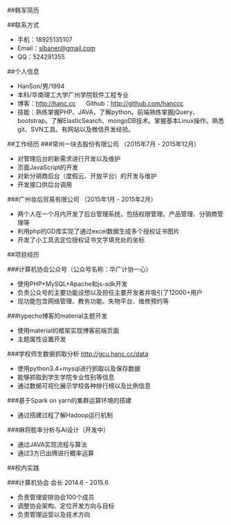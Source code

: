 ##韩军简历

##联系方式
* 手机：18925135107
* Email：sibaner@gmail.com
* QQ：524291355

##个人信息
* HanSon/男/1994
* 本科/华南理工大学广州学院软件工程专业
* 博客：http://hanc.cc &nbsp;&nbsp;&nbsp;&nbsp; Github：http://github.com/hanccc
* 技能：熟练掌握PHP、JAVA，了解python。前端熟练掌握jQuery、bootstrap。了解ElasticSearch、mongoDB技术。掌握基本Linux操作。熟悉git、SVN工具。有网站以及微信开发经验。

##工作经历
###常州一块去股份有限公司 （2015年7月 - 2015年12月）
* 对管理后台的新需求进行开发以及维护
* 页面JavaScript的开发
* 对新分销商后台（度假云、开放平台）的开发与维护
* 开发接口供后台调用

###广州妆后贸易有限公司 （2015年1月 - 2015年2月）
* 两个人在一个月内开发了后台管理系统，包括权限管理、产品管理、分销商管理等
* 利用php的GD库实现了通过excel数据生成多个授权证书图片
* 开发了小工具去定位授权证书文字填充处的坐标

##项目经历

###计算机协会公众号（公众号名称：华广计协一心）
* 使用PHP+MySQL+Apache和js-sdk开发
* 负责公众号的主要功能设想以及担任主要开发者并吸引了12000+用户
* 现功能包含网络管理、教务功能、失物平台、维修预约等

###typecho博客的material主题开发
* 使用material的框架实现博客前端页面
* 主题属性设置开发

###学校师生数据抓取分析 http://gcu.hanc.cc/data
* 使用python3.4+mysql进行抓取以及保存数据
* 能够抓取到学生学院专业性别等信息
* 通过数据可视化展示学校各种排行榜以及比例信息

###基于Spark on yarn的集群运算环境的搭建
* 通过搭建过程了解Hadoop运行机制

###麻将胜率分析与AI设计（开发中）
* 通过JAVA实现流程与算法
* 通过3方已出牌进行概率运算


##校内实践

###计算机协会 会长 2014.6 - 2015.6
* 负责管理安排协会100个成员
* 调整协会架构、定位开发方向与目标
* 负责管理运营以及技术方向
